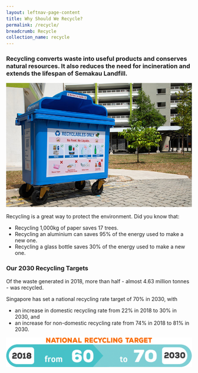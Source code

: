 ```yaml
---
layout: leftnav-page-content
title: Why Should We Recycle?
permalink: /recycle/
breadcrumb: Recycle
collection_name: recycle
---
```


### Recycling converts waste into useful products and conserves natural resources. It also reduces the need for incineration and extends the lifespan of Semakau Landfill.

![image of new recycling blue bin](/images/newbluebin.jpg)

Recycling is a great way to protect the environment. Did you know that:

* Recycling 1,000kg of paper saves 17 trees.
* Recycling an aluminium can saves 95% of the energy used to make a new one.
* Recycling a glass bottle saves 30% of the energy used to make a new one.
 
### Our 2030 Recycling Targets

Of the waste generated in 2018, more than half - almost 4.63 million tonnes - was recycled. 

Singapore has set a national recycling rate target of 70% in 2030, with 
* an increase in domestic recycling rate from 22% in 2018 to 30% in 2030, and 
* an increase for non-domestic recycling rate from 74% in 2018 to 81% in 2030.

![Our recycling targets for 2030](/images/our-recycling-targets.png)


